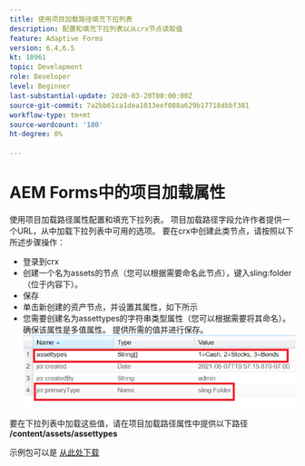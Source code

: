 ```yaml
---
title: 使用项目加载路径填充下拉列表
description: 配置和填充下拉列表以从crx节点读取值
feature: Adaptive Forms
version: 6.4,6.5
kt: 10961
topic: Development
role: Developer
level: Beginner
last-substantial-update: 2020-03-20T00:00:00Z
source-git-commit: 7a2bb61ca1dea1013eef088a629b17718dbbf381
workflow-type: tm+mt
source-wordcount: '180'
ht-degree: 0%

---
```


# AEM Forms中的项目加载属性

使用项目加载路径属性配置和填充下拉列表。
项目加载路径字段允许作者提供一个URL，从中加载下拉列表中可用的选项。
要在crx中创建此类节点，请按照以下所述步骤操作：
* 登录到crx
* 创建一个名为assets的节点（您可以根据需要命名此节点），键入sling:folder（位于内容下）。
* 保存
* 单击新创建的资产节点，并设置其属性，如下所示
* 您需要创建名为assettypes的字符串类型属性（您可以根据需要将其命名）。确保该属性是多值属性。 提供所需的值并进行保存。
   ![项目加载路径](assets/item-load-path-crx.png)

要在下拉列表中加载这些值，请在项目加载路径属性中提供以下路径  **/content/assets/assettypes**

示例包可以是 [从此处下载](assets/item-load-path-package.zip)
